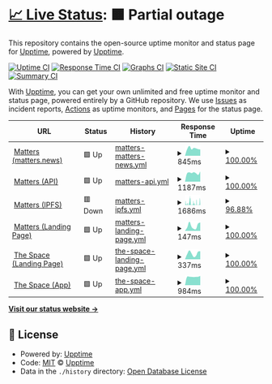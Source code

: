 # [📈 Live Status](https://status.matters.news/): <!--live status--> **🟧 Partial outage**

This repository contains the open-source uptime monitor and status page for [Upptime](https://upptime.js.org), powered by [Upptime](https://github.com/upptime/upptime).

[![Uptime CI](https://github.com/thematters/uptime/workflows/Uptime%20CI/badge.svg)](https://github.com/thematters/uptime/actions?query=workflow%3A%22Uptime+CI%22)
[![Response Time CI](https://github.com/thematters/uptime/workflows/Response%20Time%20CI/badge.svg)](https://github.com/thematters/uptime/actions?query=workflow%3A%22Response+Time+CI%22)
[![Graphs CI](https://github.com/thematters/uptime/workflows/Graphs%20CI/badge.svg)](https://github.com/thematters/uptime/actions?query=workflow%3A%22Graphs+CI%22)
[![Static Site CI](https://github.com/thematters/uptime/workflows/Static%20Site%20CI/badge.svg)](https://github.com/thematters/uptime/actions?query=workflow%3A%22Static+Site+CI%22)
[![Summary CI](https://github.com/thematters/uptime/workflows/Summary%20CI/badge.svg)](https://github.com/thematters/uptime/actions?query=workflow%3A%22Summary+CI%22)

With [Upptime](https://upptime.js.org), you can get your own unlimited and free uptime monitor and status page, powered entirely by a GitHub repository. We use [Issues](https://github.com/upptime/upptime/issues) as incident reports, [Actions](https://github.com/thematters/uptime/actions) as uptime monitors, and [Pages](https://upptime.github.io/upptime) for the status page.

<!--start: status pages-->
<!-- This summary is generated by Upptime (https://github.com/upptime/upptime) -->
<!-- Do not edit this manually, your changes will be overwritten -->
<!-- prettier-ignore -->
| URL | Status | History | Response Time | Uptime |
| --- | ------ | ------- | ------------- | ------ |
| <img alt="" src="https://favicons.githubusercontent.com/matters.news" height="13"> [Matters (matters.news)](https://matters.news/) | 🟩 Up | [matters-matters-news.yml](https://github.com/thematters/uptime/commits/HEAD/history/matters-matters-news.yml) | <details><summary><img alt="Response time graph" src="./graphs/matters-matters-news/response-time-week.png" height="20"> 845ms</summary><br><a href="https://status.matters.news/history/matters-matters-news"><img alt="Response time 2558" src="https://img.shields.io/endpoint?url=https%3A%2F%2Fraw.githubusercontent.com%2Fthematters%2Fuptime%2FHEAD%2Fapi%2Fmatters-matters-news%2Fresponse-time.json"></a><br><a href="https://status.matters.news/history/matters-matters-news"><img alt="24-hour response time 730" src="https://img.shields.io/endpoint?url=https%3A%2F%2Fraw.githubusercontent.com%2Fthematters%2Fuptime%2FHEAD%2Fapi%2Fmatters-matters-news%2Fresponse-time-day.json"></a><br><a href="https://status.matters.news/history/matters-matters-news"><img alt="7-day response time 845" src="https://img.shields.io/endpoint?url=https%3A%2F%2Fraw.githubusercontent.com%2Fthematters%2Fuptime%2FHEAD%2Fapi%2Fmatters-matters-news%2Fresponse-time-week.json"></a><br><a href="https://status.matters.news/history/matters-matters-news"><img alt="30-day response time 2558" src="https://img.shields.io/endpoint?url=https%3A%2F%2Fraw.githubusercontent.com%2Fthematters%2Fuptime%2FHEAD%2Fapi%2Fmatters-matters-news%2Fresponse-time-month.json"></a><br><a href="https://status.matters.news/history/matters-matters-news"><img alt="1-year response time 2558" src="https://img.shields.io/endpoint?url=https%3A%2F%2Fraw.githubusercontent.com%2Fthematters%2Fuptime%2FHEAD%2Fapi%2Fmatters-matters-news%2Fresponse-time-year.json"></a></details> | <details><summary><a href="https://status.matters.news/history/matters-matters-news">100.00%</a></summary><a href="https://status.matters.news/history/matters-matters-news"><img alt="All-time uptime 99.85%" src="https://img.shields.io/endpoint?url=https%3A%2F%2Fraw.githubusercontent.com%2Fthematters%2Fuptime%2FHEAD%2Fapi%2Fmatters-matters-news%2Fuptime.json"></a><br><a href="https://status.matters.news/history/matters-matters-news"><img alt="24-hour uptime 100.00%" src="https://img.shields.io/endpoint?url=https%3A%2F%2Fraw.githubusercontent.com%2Fthematters%2Fuptime%2FHEAD%2Fapi%2Fmatters-matters-news%2Fuptime-day.json"></a><br><a href="https://status.matters.news/history/matters-matters-news"><img alt="7-day uptime 100.00%" src="https://img.shields.io/endpoint?url=https%3A%2F%2Fraw.githubusercontent.com%2Fthematters%2Fuptime%2FHEAD%2Fapi%2Fmatters-matters-news%2Fuptime-week.json"></a><br><a href="https://status.matters.news/history/matters-matters-news"><img alt="30-day uptime 99.85%" src="https://img.shields.io/endpoint?url=https%3A%2F%2Fraw.githubusercontent.com%2Fthematters%2Fuptime%2FHEAD%2Fapi%2Fmatters-matters-news%2Fuptime-month.json"></a><br><a href="https://status.matters.news/history/matters-matters-news"><img alt="1-year uptime 99.85%" src="https://img.shields.io/endpoint?url=https%3A%2F%2Fraw.githubusercontent.com%2Fthematters%2Fuptime%2FHEAD%2Fapi%2Fmatters-matters-news%2Fuptime-year.json"></a></details>
| <img alt="" src="https://favicons.githubusercontent.com/server.matters.news" height="13"> [Matters (API)](https://server.matters.news/playground) | 🟩 Up | [matters-api.yml](https://github.com/thematters/uptime/commits/HEAD/history/matters-api.yml) | <details><summary><img alt="Response time graph" src="./graphs/matters-api/response-time-week.png" height="20"> 1187ms</summary><br><a href="https://status.matters.news/history/matters-api"><img alt="Response time 1163" src="https://img.shields.io/endpoint?url=https%3A%2F%2Fraw.githubusercontent.com%2Fthematters%2Fuptime%2FHEAD%2Fapi%2Fmatters-api%2Fresponse-time.json"></a><br><a href="https://status.matters.news/history/matters-api"><img alt="24-hour response time 1381" src="https://img.shields.io/endpoint?url=https%3A%2F%2Fraw.githubusercontent.com%2Fthematters%2Fuptime%2FHEAD%2Fapi%2Fmatters-api%2Fresponse-time-day.json"></a><br><a href="https://status.matters.news/history/matters-api"><img alt="7-day response time 1187" src="https://img.shields.io/endpoint?url=https%3A%2F%2Fraw.githubusercontent.com%2Fthematters%2Fuptime%2FHEAD%2Fapi%2Fmatters-api%2Fresponse-time-week.json"></a><br><a href="https://status.matters.news/history/matters-api"><img alt="30-day response time 1163" src="https://img.shields.io/endpoint?url=https%3A%2F%2Fraw.githubusercontent.com%2Fthematters%2Fuptime%2FHEAD%2Fapi%2Fmatters-api%2Fresponse-time-month.json"></a><br><a href="https://status.matters.news/history/matters-api"><img alt="1-year response time 1163" src="https://img.shields.io/endpoint?url=https%3A%2F%2Fraw.githubusercontent.com%2Fthematters%2Fuptime%2FHEAD%2Fapi%2Fmatters-api%2Fresponse-time-year.json"></a></details> | <details><summary><a href="https://status.matters.news/history/matters-api">100.00%</a></summary><a href="https://status.matters.news/history/matters-api"><img alt="All-time uptime 100.00%" src="https://img.shields.io/endpoint?url=https%3A%2F%2Fraw.githubusercontent.com%2Fthematters%2Fuptime%2FHEAD%2Fapi%2Fmatters-api%2Fuptime.json"></a><br><a href="https://status.matters.news/history/matters-api"><img alt="24-hour uptime 100.00%" src="https://img.shields.io/endpoint?url=https%3A%2F%2Fraw.githubusercontent.com%2Fthematters%2Fuptime%2FHEAD%2Fapi%2Fmatters-api%2Fuptime-day.json"></a><br><a href="https://status.matters.news/history/matters-api"><img alt="7-day uptime 100.00%" src="https://img.shields.io/endpoint?url=https%3A%2F%2Fraw.githubusercontent.com%2Fthematters%2Fuptime%2FHEAD%2Fapi%2Fmatters-api%2Fuptime-week.json"></a><br><a href="https://status.matters.news/history/matters-api"><img alt="30-day uptime 100.00%" src="https://img.shields.io/endpoint?url=https%3A%2F%2Fraw.githubusercontent.com%2Fthematters%2Fuptime%2FHEAD%2Fapi%2Fmatters-api%2Fuptime-month.json"></a><br><a href="https://status.matters.news/history/matters-api"><img alt="1-year uptime 100.00%" src="https://img.shields.io/endpoint?url=https%3A%2F%2Fraw.githubusercontent.com%2Fthematters%2Fuptime%2FHEAD%2Fapi%2Fmatters-api%2Fuptime-year.json"></a></details>
| <img alt="" src="https://favicons.githubusercontent.com/ipfs.io" height="13"> [Matters (IPFS)](https://ipfs.io/ipfs/QmNXVLMMLEq8XHtErBh3NFBetGt29wD7V2aXDp29Q4Lo4C) | 🟥 Down | [matters-ipfs.yml](https://github.com/thematters/uptime/commits/HEAD/history/matters-ipfs.yml) | <details><summary><img alt="Response time graph" src="./graphs/matters-ipfs/response-time-week.png" height="20"> 1686ms</summary><br><a href="https://status.matters.news/history/matters-ipfs"><img alt="Response time 1920" src="https://img.shields.io/endpoint?url=https%3A%2F%2Fraw.githubusercontent.com%2Fthematters%2Fuptime%2FHEAD%2Fapi%2Fmatters-ipfs%2Fresponse-time.json"></a><br><a href="https://status.matters.news/history/matters-ipfs"><img alt="24-hour response time 2355" src="https://img.shields.io/endpoint?url=https%3A%2F%2Fraw.githubusercontent.com%2Fthematters%2Fuptime%2FHEAD%2Fapi%2Fmatters-ipfs%2Fresponse-time-day.json"></a><br><a href="https://status.matters.news/history/matters-ipfs"><img alt="7-day response time 1686" src="https://img.shields.io/endpoint?url=https%3A%2F%2Fraw.githubusercontent.com%2Fthematters%2Fuptime%2FHEAD%2Fapi%2Fmatters-ipfs%2Fresponse-time-week.json"></a><br><a href="https://status.matters.news/history/matters-ipfs"><img alt="30-day response time 1920" src="https://img.shields.io/endpoint?url=https%3A%2F%2Fraw.githubusercontent.com%2Fthematters%2Fuptime%2FHEAD%2Fapi%2Fmatters-ipfs%2Fresponse-time-month.json"></a><br><a href="https://status.matters.news/history/matters-ipfs"><img alt="1-year response time 1920" src="https://img.shields.io/endpoint?url=https%3A%2F%2Fraw.githubusercontent.com%2Fthematters%2Fuptime%2FHEAD%2Fapi%2Fmatters-ipfs%2Fresponse-time-year.json"></a></details> | <details><summary><a href="https://status.matters.news/history/matters-ipfs">96.88%</a></summary><a href="https://status.matters.news/history/matters-ipfs"><img alt="All-time uptime 98.19%" src="https://img.shields.io/endpoint?url=https%3A%2F%2Fraw.githubusercontent.com%2Fthematters%2Fuptime%2FHEAD%2Fapi%2Fmatters-ipfs%2Fuptime.json"></a><br><a href="https://status.matters.news/history/matters-ipfs"><img alt="24-hour uptime 91.64%" src="https://img.shields.io/endpoint?url=https%3A%2F%2Fraw.githubusercontent.com%2Fthematters%2Fuptime%2FHEAD%2Fapi%2Fmatters-ipfs%2Fuptime-day.json"></a><br><a href="https://status.matters.news/history/matters-ipfs"><img alt="7-day uptime 96.88%" src="https://img.shields.io/endpoint?url=https%3A%2F%2Fraw.githubusercontent.com%2Fthematters%2Fuptime%2FHEAD%2Fapi%2Fmatters-ipfs%2Fuptime-week.json"></a><br><a href="https://status.matters.news/history/matters-ipfs"><img alt="30-day uptime 98.19%" src="https://img.shields.io/endpoint?url=https%3A%2F%2Fraw.githubusercontent.com%2Fthematters%2Fuptime%2FHEAD%2Fapi%2Fmatters-ipfs%2Fuptime-month.json"></a><br><a href="https://status.matters.news/history/matters-ipfs"><img alt="1-year uptime 98.19%" src="https://img.shields.io/endpoint?url=https%3A%2F%2Fraw.githubusercontent.com%2Fthematters%2Fuptime%2FHEAD%2Fapi%2Fmatters-ipfs%2Fuptime-year.json"></a></details>
| <img alt="" src="https://favicons.githubusercontent.com/matters-lab.io" height="13"> [Matters (Landing Page)](http://matters-lab.io/) | 🟩 Up | [matters-landing-page.yml](https://github.com/thematters/uptime/commits/HEAD/history/matters-landing-page.yml) | <details><summary><img alt="Response time graph" src="./graphs/matters-landing-page/response-time-week.png" height="20"> 147ms</summary><br><a href="https://status.matters.news/history/matters-landing-page"><img alt="Response time 155" src="https://img.shields.io/endpoint?url=https%3A%2F%2Fraw.githubusercontent.com%2Fthematters%2Fuptime%2FHEAD%2Fapi%2Fmatters-landing-page%2Fresponse-time.json"></a><br><a href="https://status.matters.news/history/matters-landing-page"><img alt="24-hour response time 245" src="https://img.shields.io/endpoint?url=https%3A%2F%2Fraw.githubusercontent.com%2Fthematters%2Fuptime%2FHEAD%2Fapi%2Fmatters-landing-page%2Fresponse-time-day.json"></a><br><a href="https://status.matters.news/history/matters-landing-page"><img alt="7-day response time 147" src="https://img.shields.io/endpoint?url=https%3A%2F%2Fraw.githubusercontent.com%2Fthematters%2Fuptime%2FHEAD%2Fapi%2Fmatters-landing-page%2Fresponse-time-week.json"></a><br><a href="https://status.matters.news/history/matters-landing-page"><img alt="30-day response time 155" src="https://img.shields.io/endpoint?url=https%3A%2F%2Fraw.githubusercontent.com%2Fthematters%2Fuptime%2FHEAD%2Fapi%2Fmatters-landing-page%2Fresponse-time-month.json"></a><br><a href="https://status.matters.news/history/matters-landing-page"><img alt="1-year response time 155" src="https://img.shields.io/endpoint?url=https%3A%2F%2Fraw.githubusercontent.com%2Fthematters%2Fuptime%2FHEAD%2Fapi%2Fmatters-landing-page%2Fresponse-time-year.json"></a></details> | <details><summary><a href="https://status.matters.news/history/matters-landing-page">100.00%</a></summary><a href="https://status.matters.news/history/matters-landing-page"><img alt="All-time uptime 100.00%" src="https://img.shields.io/endpoint?url=https%3A%2F%2Fraw.githubusercontent.com%2Fthematters%2Fuptime%2FHEAD%2Fapi%2Fmatters-landing-page%2Fuptime.json"></a><br><a href="https://status.matters.news/history/matters-landing-page"><img alt="24-hour uptime 100.00%" src="https://img.shields.io/endpoint?url=https%3A%2F%2Fraw.githubusercontent.com%2Fthematters%2Fuptime%2FHEAD%2Fapi%2Fmatters-landing-page%2Fuptime-day.json"></a><br><a href="https://status.matters.news/history/matters-landing-page"><img alt="7-day uptime 100.00%" src="https://img.shields.io/endpoint?url=https%3A%2F%2Fraw.githubusercontent.com%2Fthematters%2Fuptime%2FHEAD%2Fapi%2Fmatters-landing-page%2Fuptime-week.json"></a><br><a href="https://status.matters.news/history/matters-landing-page"><img alt="30-day uptime 100.00%" src="https://img.shields.io/endpoint?url=https%3A%2F%2Fraw.githubusercontent.com%2Fthematters%2Fuptime%2FHEAD%2Fapi%2Fmatters-landing-page%2Fuptime-month.json"></a><br><a href="https://status.matters.news/history/matters-landing-page"><img alt="1-year uptime 100.00%" src="https://img.shields.io/endpoint?url=https%3A%2F%2Fraw.githubusercontent.com%2Fthematters%2Fuptime%2FHEAD%2Fapi%2Fmatters-landing-page%2Fuptime-year.json"></a></details>
| <img alt="" src="https://favicons.githubusercontent.com/www.thespace.game" height="13"> [The Space (Landing Page)](https://www.thespace.game/) | 🟩 Up | [the-space-landing-page.yml](https://github.com/thematters/uptime/commits/HEAD/history/the-space-landing-page.yml) | <details><summary><img alt="Response time graph" src="./graphs/the-space-landing-page/response-time-week.png" height="20"> 337ms</summary><br><a href="https://status.matters.news/history/the-space-landing-page"><img alt="Response time 314" src="https://img.shields.io/endpoint?url=https%3A%2F%2Fraw.githubusercontent.com%2Fthematters%2Fuptime%2FHEAD%2Fapi%2Fthe-space-landing-page%2Fresponse-time.json"></a><br><a href="https://status.matters.news/history/the-space-landing-page"><img alt="24-hour response time 470" src="https://img.shields.io/endpoint?url=https%3A%2F%2Fraw.githubusercontent.com%2Fthematters%2Fuptime%2FHEAD%2Fapi%2Fthe-space-landing-page%2Fresponse-time-day.json"></a><br><a href="https://status.matters.news/history/the-space-landing-page"><img alt="7-day response time 337" src="https://img.shields.io/endpoint?url=https%3A%2F%2Fraw.githubusercontent.com%2Fthematters%2Fuptime%2FHEAD%2Fapi%2Fthe-space-landing-page%2Fresponse-time-week.json"></a><br><a href="https://status.matters.news/history/the-space-landing-page"><img alt="30-day response time 314" src="https://img.shields.io/endpoint?url=https%3A%2F%2Fraw.githubusercontent.com%2Fthematters%2Fuptime%2FHEAD%2Fapi%2Fthe-space-landing-page%2Fresponse-time-month.json"></a><br><a href="https://status.matters.news/history/the-space-landing-page"><img alt="1-year response time 314" src="https://img.shields.io/endpoint?url=https%3A%2F%2Fraw.githubusercontent.com%2Fthematters%2Fuptime%2FHEAD%2Fapi%2Fthe-space-landing-page%2Fresponse-time-year.json"></a></details> | <details><summary><a href="https://status.matters.news/history/the-space-landing-page">100.00%</a></summary><a href="https://status.matters.news/history/the-space-landing-page"><img alt="All-time uptime 100.00%" src="https://img.shields.io/endpoint?url=https%3A%2F%2Fraw.githubusercontent.com%2Fthematters%2Fuptime%2FHEAD%2Fapi%2Fthe-space-landing-page%2Fuptime.json"></a><br><a href="https://status.matters.news/history/the-space-landing-page"><img alt="24-hour uptime 100.00%" src="https://img.shields.io/endpoint?url=https%3A%2F%2Fraw.githubusercontent.com%2Fthematters%2Fuptime%2FHEAD%2Fapi%2Fthe-space-landing-page%2Fuptime-day.json"></a><br><a href="https://status.matters.news/history/the-space-landing-page"><img alt="7-day uptime 100.00%" src="https://img.shields.io/endpoint?url=https%3A%2F%2Fraw.githubusercontent.com%2Fthematters%2Fuptime%2FHEAD%2Fapi%2Fthe-space-landing-page%2Fuptime-week.json"></a><br><a href="https://status.matters.news/history/the-space-landing-page"><img alt="30-day uptime 100.00%" src="https://img.shields.io/endpoint?url=https%3A%2F%2Fraw.githubusercontent.com%2Fthematters%2Fuptime%2FHEAD%2Fapi%2Fthe-space-landing-page%2Fuptime-month.json"></a><br><a href="https://status.matters.news/history/the-space-landing-page"><img alt="1-year uptime 100.00%" src="https://img.shields.io/endpoint?url=https%3A%2F%2Fraw.githubusercontent.com%2Fthematters%2Fuptime%2FHEAD%2Fapi%2Fthe-space-landing-page%2Fuptime-year.json"></a></details>
| <img alt="" src="https://favicons.githubusercontent.com/app.thespace.game" height="13"> [The Space (App)](https://app.thespace.game/) | 🟩 Up | [the-space-app.yml](https://github.com/thematters/uptime/commits/HEAD/history/the-space-app.yml) | <details><summary><img alt="Response time graph" src="./graphs/the-space-app/response-time-week.png" height="20"> 984ms</summary><br><a href="https://status.matters.news/history/the-space-app"><img alt="Response time 974" src="https://img.shields.io/endpoint?url=https%3A%2F%2Fraw.githubusercontent.com%2Fthematters%2Fuptime%2FHEAD%2Fapi%2Fthe-space-app%2Fresponse-time.json"></a><br><a href="https://status.matters.news/history/the-space-app"><img alt="24-hour response time 1073" src="https://img.shields.io/endpoint?url=https%3A%2F%2Fraw.githubusercontent.com%2Fthematters%2Fuptime%2FHEAD%2Fapi%2Fthe-space-app%2Fresponse-time-day.json"></a><br><a href="https://status.matters.news/history/the-space-app"><img alt="7-day response time 984" src="https://img.shields.io/endpoint?url=https%3A%2F%2Fraw.githubusercontent.com%2Fthematters%2Fuptime%2FHEAD%2Fapi%2Fthe-space-app%2Fresponse-time-week.json"></a><br><a href="https://status.matters.news/history/the-space-app"><img alt="30-day response time 974" src="https://img.shields.io/endpoint?url=https%3A%2F%2Fraw.githubusercontent.com%2Fthematters%2Fuptime%2FHEAD%2Fapi%2Fthe-space-app%2Fresponse-time-month.json"></a><br><a href="https://status.matters.news/history/the-space-app"><img alt="1-year response time 974" src="https://img.shields.io/endpoint?url=https%3A%2F%2Fraw.githubusercontent.com%2Fthematters%2Fuptime%2FHEAD%2Fapi%2Fthe-space-app%2Fresponse-time-year.json"></a></details> | <details><summary><a href="https://status.matters.news/history/the-space-app">100.00%</a></summary><a href="https://status.matters.news/history/the-space-app"><img alt="All-time uptime 100.00%" src="https://img.shields.io/endpoint?url=https%3A%2F%2Fraw.githubusercontent.com%2Fthematters%2Fuptime%2FHEAD%2Fapi%2Fthe-space-app%2Fuptime.json"></a><br><a href="https://status.matters.news/history/the-space-app"><img alt="24-hour uptime 100.00%" src="https://img.shields.io/endpoint?url=https%3A%2F%2Fraw.githubusercontent.com%2Fthematters%2Fuptime%2FHEAD%2Fapi%2Fthe-space-app%2Fuptime-day.json"></a><br><a href="https://status.matters.news/history/the-space-app"><img alt="7-day uptime 100.00%" src="https://img.shields.io/endpoint?url=https%3A%2F%2Fraw.githubusercontent.com%2Fthematters%2Fuptime%2FHEAD%2Fapi%2Fthe-space-app%2Fuptime-week.json"></a><br><a href="https://status.matters.news/history/the-space-app"><img alt="30-day uptime 100.00%" src="https://img.shields.io/endpoint?url=https%3A%2F%2Fraw.githubusercontent.com%2Fthematters%2Fuptime%2FHEAD%2Fapi%2Fthe-space-app%2Fuptime-month.json"></a><br><a href="https://status.matters.news/history/the-space-app"><img alt="1-year uptime 100.00%" src="https://img.shields.io/endpoint?url=https%3A%2F%2Fraw.githubusercontent.com%2Fthematters%2Fuptime%2FHEAD%2Fapi%2Fthe-space-app%2Fuptime-year.json"></a></details>

<!--end: status pages-->

[**Visit our status website →**](https://upptime.github.io/upptime)

## 📄 License

- Powered by: [Upptime](https://github.com/upptime/upptime)
- Code: [MIT](./LICENSE) © [Upptime](https://upptime.js.org)
- Data in the `./history` directory: [Open Database License](https://opendatacommons.org/licenses/odbl/1-0/)
